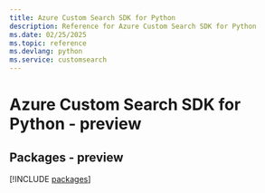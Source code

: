 ```yaml
---
title: Azure Custom Search SDK for Python
description: Reference for Azure Custom Search SDK for Python
ms.date: 02/25/2025
ms.topic: reference
ms.devlang: python
ms.service: customsearch
---
```

# Azure Custom Search SDK for Python - preview
## Packages - preview
[!INCLUDE [packages](custom-search-index.md)]